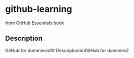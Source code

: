 # github-learning
from GitHub Essentials book

## Description
GitHub for dummies\ n # #   D e s c r i p t i o n \ n \ n G i t H u b   f o r   d u m m i e s 2  
 